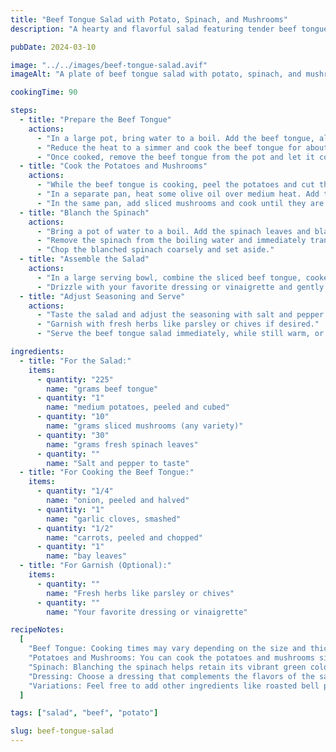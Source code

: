 ```yaml
---
title: "Beef Tongue Salad with Potato, Spinach, and Mushrooms"
description: "A hearty and flavorful salad featuring tender beef tongue, creamy potatoes, fresh spinach, and earthy mushrooms."

pubDate: 2024-03-10

image: "../../images/beef-tongue-salad.avif"
imageAlt: "A plate of beef tongue salad with potato, spinach, and mushrooms"

cookingTime: 90

steps:
  - title: "Prepare the Beef Tongue"
    actions:
      - "In a large pot, bring water to a boil. Add the beef tongue, along with aromatics like onions, garlic, carrots, and bay leaves."
      - "Reduce the heat to a simmer and cook the beef tongue for about 1.5 to 2 hours, or until tender."
      - "Once cooked, remove the beef tongue from the pot and let it cool slightly. Peel off the outer layer of skin and slice the tongue thinly. Set aside."
  - title: "Cook the Potatoes and Mushrooms"
    actions:
      - "While the beef tongue is cooking, peel the potatoes and cut them into bite-sized cubes."
      - "In a separate pan, heat some olive oil over medium heat. Add the cubed potatoes and sauté until golden brown and cooked through."
      - "In the same pan, add sliced mushrooms and cook until they are tender and golden. Set aside."
  - title: "Blanch the Spinach"
    actions:
      - "Bring a pot of water to a boil. Add the spinach leaves and blanch for about 1-2 minutes, until they are wilted."
      - "Remove the spinach from the boiling water and immediately transfer them to a bowl of ice water to stop the cooking process. Drain well and squeeze out any excess water."
      - "Chop the blanched spinach coarsely and set aside."
  - title: "Assemble the Salad"
    actions:
      - "In a large serving bowl, combine the sliced beef tongue, cooked potatoes, sautéed mushrooms, and chopped spinach."
      - "Drizzle with your favorite dressing or vinaigrette and gently toss to combine."
  - title: "Adjust Seasoning and Serve"
    actions:
      - "Taste the salad and adjust the seasoning with salt and pepper if needed."
      - "Garnish with fresh herbs like parsley or chives if desired."
      - "Serve the beef tongue salad immediately, while still warm, or refrigerate and serve chilled."

ingredients:
  - title: "For the Salad:"
    items:
      - quantity: "225"
        name: "grams beef tongue"
      - quantity: "1"
        name: "medium potatoes, peeled and cubed"
      - quantity: "10"
        name: "grams sliced mushrooms (any variety)"
      - quantity: "30"
        name: "grams fresh spinach leaves"
      - quantity: ""
        name: "Salt and pepper to taste"
  - title: "For Cooking the Beef Tongue:"
    items:
      - quantity: "1/4"
        name: "onion, peeled and halved"
      - quantity: "1"
        name: "garlic cloves, smashed"
      - quantity: "1/2"
        name: "carrots, peeled and chopped"
      - quantity: "1"
        name: "bay leaves"
  - title: "For Garnish (Optional):"
    items:
      - quantity: ""
        name: "Fresh herbs like parsley or chives"
      - quantity: ""
        name: "Your favorite dressing or vinaigrette"

recipeNotes:
  [
    "Beef Tongue: Cooking times may vary depending on the size and thickness of the beef tongue. It should be tender and easily pierced with a fork when done.",
    "Potatoes and Mushrooms: You can cook the potatoes and mushrooms simultaneously to save time.",
    "Spinach: Blanching the spinach helps retain its vibrant green color and removes any bitterness.",
    "Dressing: Choose a dressing that complements the flavors of the salad, such as a simple vinaigrette or a creamy dressing with mustard and herbs.",
    "Variations: Feel free to add other ingredients like roasted bell peppers, cherry tomatoes, or avocado for additional flavor and texture.",
  ]

tags: ["salad", "beef", "potato"]

slug: beef-tongue-salad
---
```

